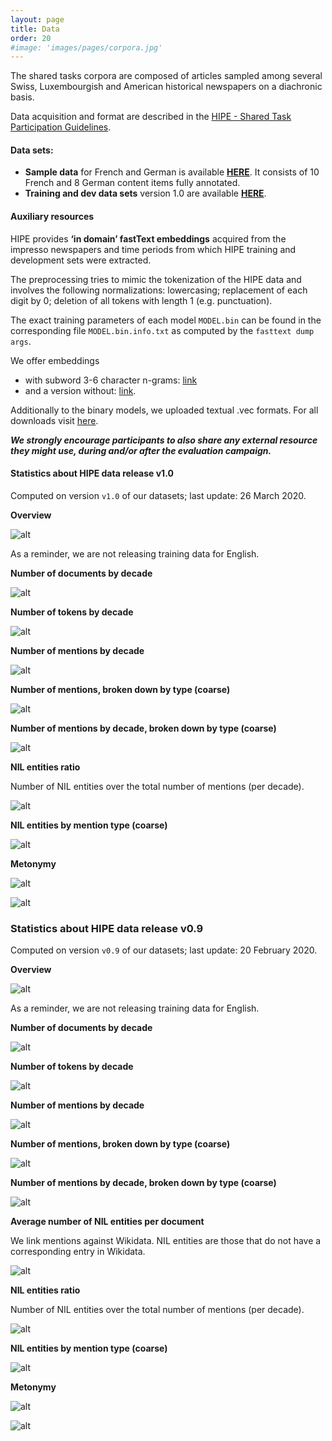 ```yaml
---
layout: page
title: Data
order: 20
#image: 'images/pages/corpora.jpg'
---
```




The shared tasks corpora are composed of articles sampled among several Swiss, Luxembourgish and American historical newspapers on a diachronic basis.

Data acquisition and format are described in the [HIPE - Shared Task Participation Guidelines](https://zenodo.org/record/3677171).

#### Data sets:

- **Sample data** for French and German is available **[HERE](https://github.com/impresso/CLEF-HIPE-2020/tree/2020-01-10/data/)**. It consists of 10 French and 8 German content items fully annotated.
- **Training and dev data sets** version 1.0 are available **[HERE](https://github.com/impresso/CLEF-HIPE-2020/tree/master/data)**.



#### Auxiliary resources

HIPE provides **‘in domain’ fastText embeddings** acquired from the impresso newspapers and time periods from which HIPE training and development sets were extracted.

The preprocessing tries to mimic the tokenization of the HIPE data and involves the following normalizations: lowercasing; replacement of each digit by 0; deletion of all tokens with length 1 (e.g. punctuation).

 The exact training parameters of each model `MODEL.bin` can be found in  the corresponding file `MODEL.bin.info.txt` as computed by the  `fasttext dump args`.

 We offer embeddings 

- with subword 3-6 character n-grams: [link](https://files.ifi.uzh.ch/cl/siclemat/impresso/clef-hipe-2020/fasttext/fr-model-skipgram-300minc20-ws5-maxn-6.bin)
- and a version without: [link](https://files.ifi.uzh.ch/cl/siclemat/impresso/clef-hipe-2020/fasttext/fr-model-skipgram-300minc20-ws5-maxn-0.bin). 

 Additionally to the binary models, we uploaded textual .vec formats. For all downloads visit [here](https://files.ifi.uzh.ch/cl/siclemat/impresso/clef-hipe-2020/fasttext/).

***We strongly encourage participants to also share any external resource they might use, during and/or after the evaluation campaign.***



#### Statistics about HIPE data release v1.0 

Computed on version `v1.0` of our datasets;  last update: 26 March 2020.



**Overview**

![alt](images/pages/overview-table-26March2020.png)

As a reminder, we are not releasing training data for English.



**Number of documents by decade**

![alt](images/pages/n_documents_diachronic-26March2020.png)



**Number of tokens by decade**

![alt](images/pages/n_tokens_diachronic-26March2020.png)	



**Number of mentions by decade**

![alt](images/pages/n_mentions_diachronic-26March2020.png)



**Number of mentions, broken down by type (coarse)**

![alt](images/pages/coarse-26March2020.png)



**Number of mentions by decade, broken down by type (coarse)**

![alt](images/pages/coarse_types_diachronic-26March2020.png)



**NIL entities ratio**

Number of NIL entities over the total number of mentions (per decade).

![alt](images/pages/nil_ratio_diachronic-26March2020.png)



**NIL entities by mention type (coarse)**

![alt](images/pages/coarse_nil-26March2020.png)



**Metonymy**

![alt](images/pages/mentonymy_diachronic-26March2020.png)

![alt](images/pages/mentonymy_by_language_diachronic-26March2020.png)





### Statistics about HIPE data release v0.9 

Computed on version `v0.9` of our datasets;  last update: 20 February 2020.



**Overview**

![alt](images/pages/overview-table-20Feb2020.png)

As a reminder, we are not releasing training data for English.



**Number of documents by decade**

![alt](images/pages/n_documents_diachronic-20Feb2020.png)



**Number of tokens by decade**

![alt](images/pages/n_tokens_diachronic-20Feb2020.png)	



**Number of mentions by decade**

![alt](images/pages/n_mentions_diachronic-20Feb2020.png)



**Number of mentions, broken down by type (coarse)**

![alt](images/pages/coarse-20Feb2020.png)



**Number of mentions by decade, broken down by type (coarse)**

![alt](images/pages/coarse_types_diachronic-20Feb2020.png)



**Average number of NIL entities per document**

We link mentions against Wikidata. NIL entities are those that do not have a corresponding entry in Wikidata.

![alt](images/pages/avg_nil-entities_diachronic-20Feb2020.png)



**NIL entities ratio**

Number of NIL entities over the total number of mentions (per decade).

![alt](images/pages/nil_ratio_diachronic-20Feb2020.png)



**NIL entities by mention type (coarse)**

![alt](images/pages/coarse_nil-20Feb2020.png)

**Metonymy**

![alt](images/pages/mentonymy_diachronic-20Feb2020.png)

![alt](images/pages/mentonymy_by_language_diachronic-20Feb2020.png)

